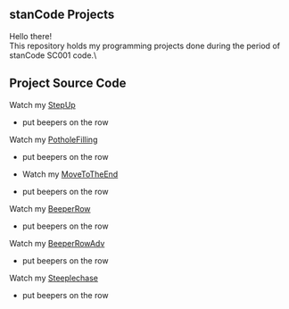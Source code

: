 ## stanCode Projects
Hello there!\
This repository holds my programming projects done during the period of stanCode SC001 code.\

## Project Source Code

Watch my [StepUp](https://github.com/Austinechen/rookie/blob/main/StepUp.py)
- put beepers on the row

Watch my [PotholeFilling](https://github.com/Austinechen/rookie/blob/main/PotholeFilling.py)
- put beepers on the row

- Watch my [MoveToTheEnd](https://github.com/Austinechen/rookie/blob/main/MoveToTheEnd.py)
- put beepers on the row

Watch my [BeeperRow](https://github.com/Austinechen/rookie/blob/main/BeeperRow.py)
- put beepers on the row

Watch my [BeeperRowAdv](https://github.com/Austinechen/rookie/blob/main/BeeperRowAdv.py)
- put beepers on the row

Watch my [Steeplechase](https://github.com/Austinechen/rookie/blob/main/Steeplechase.py)
- put beepers on the row

